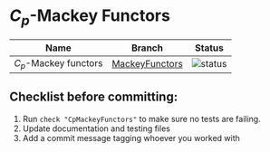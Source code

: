 # $C_p$-Mackey Functors

Name | Branch | Status
-- | -- | --
$C_p$-Mackey functors | [MackeyFunctors](https://github.com/Macaulay2/Workshop-2025-Madison/tree/MackeyFunctors) | ![status](https://github.com/Macaulay2/Workshop-2025-Madison/actions/workflows/tests.yml/badge.svg?branch=MackeyFunctors)

## Checklist before committing:
1. Run `check "CpMackeyFunctors"` to make sure no tests are failing.
1. Update documentation and testing files
1. Add a commit message tagging whoever you worked with
